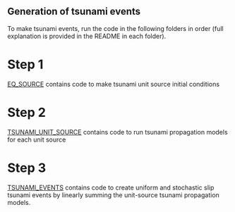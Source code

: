 Generation of tsunami events
-----------------------------

To make tsunami events, run the code in the following folders in order (full
explanation is provided in the README in each folder).

# Step 1

[EQ_SOURCE](EQ_SOURCE) contains code to make tsunami unit source initial
conditions

# Step 2

[TSUNAMI_UNIT_SOURCE](TSUNAMI_UNIT_SOURCE) contains code to run tsunami
propagation models for each unit source

# Step 3

[TSUNAMI_EVENTS](TSUNAMI_EVENTS) contains code to create uniform and stochastic
slip tsunami events by linearly summing the unit-source tsunami propagation models.
